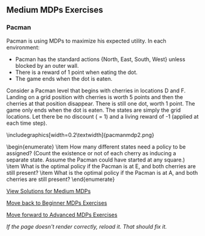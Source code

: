 ## Medium MDPs Exercises

### Pacman 
Pacman is using MDPs to maximize his expected utility. In each environment:
- Pacman has the standard actions \{North, East, South, West\} unless blocked by an outer wall.
- There is a reward of 1 point when eating the dot.
- The game ends when the dot is eaten.

Consider a Pacman level that begins with cherries in locations D and F. Landing on a grid position with cherries is worth 5 points and then the cherries at that position disappear. There is still one dot, worth 1 point. The game only ends when the dot is eaten. The states are simply the grid locations. Let there be no discount ( = 1) and a living reward of -1 (applied at each time step).

\includegraphics[width=0.2\textwidth]{pacmanmdp2.png}

\begin{enumerate}
    \item How many different states need a policy to be assigned? (Count the existence or not of each cherry as inducing a separate state. Assume the Pacman could have started at any square.)
    \item What is the optimal policy if the Pacman is at E, and both cherries are still present?
    \item What is the optimal policy if the Pacman is at A, and both cherries are still present?
\end{enumerate}


[View Solutions for Medium MDPs](https://github.com/UMdecisionsupport/DecisionSupport2023/blob/main/MDPs/Solutions/Medium_Solutions.md)

[Move back to Beginner MDPs Exercises](https://github.com/UMdecisionsupport/DecisionSupport2023/blob/main/MDPs/Beginner.md)

[Move forward to Advanced MDPs Exercises](https://github.com/UMdecisionsupport/DecisionSupport2023/blob/main/MDPs/Advanced.md)

*If the page doesn't render correctly, reload it. That should fix it.*

